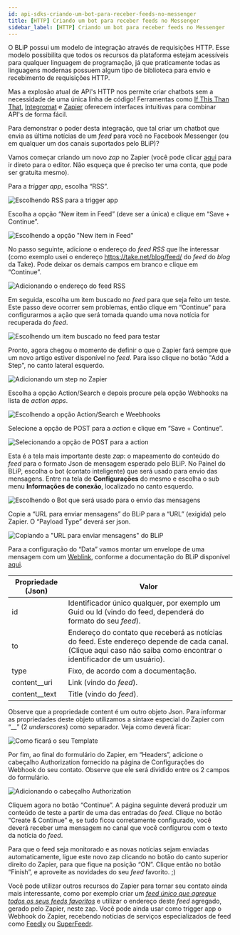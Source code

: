 ```yaml
---
id: api-sdks-criando-um-bot-para-receber-feeds-no-messenger
title: [HTTP] Criando um bot para receber feeds no Messenger
sidebar_label: [HTTP] Criando um bot para receber feeds no Messenger
---
```


O BLiP possui um modelo de integração através de requisições HTTP. Esse modelo possibilita que todos os recursos da plataforma estejam acessíveis para qualquer linguagem de programação, já que praticamente todas as linguagens modernas possuem algum tipo de biblioteca para envio e recebimento de requisições HTTP.

Mas a explosão atual de API's HTTP nos permite criar chatbots sem a necessidade de uma única linha de código! Ferramentas como [If This Than That](https://ifttt.com/), [Integromat](https://www.integromat.com/en/) e [Zapier](https://zapier.com/) oferecem interfaces intuitivas para combinar API's de forma fácil.

Para demonstrar o poder desta integração, que tal criar um chatbot que envia as última notícias de um *feed* para você no Facebook Messenger (ou em qualquer um dos canais suportados pelo BLiP)?

Vamos começar criando um novo *zap* no Zapier (você pode clicar [aqui](https://zapier.com/app/login?next=%2Fapp%2Feditor) para ir direto para o editor. Não esqueça que é preciso ter uma conta, que pode ser gratuita mesmo).

Para a *trigger app*, escolha “RSS”.

![Escolhendo RSS para a trigger app](/img/api-sdks/api-sdks-criando-um-bot-para-receber-feeds-no-messenger-1.png)

Escolha a opção “New item in Feed” (deve ser a única) e clique em “Save + Continue”.

![Escolhendo a opção "New item in Feed"](/img/api-sdks/api-sdks-criando-um-bot-para-receber-feeds-no-messenger-2.png)

No passo seguinte, adicione o endereço do *feed RSS* que lhe interessar (como exemplo usei o endereço <https://take.net/blog/feed/> do *feed* do *blog* da Take). Pode deixar os demais campos em branco e clique em “Continue”.

![Adicionando o endereço do feed RSS](/img/api-sdks/api-sdks-criando-um-bot-para-receber-feeds-no-messenger-3.png)

Em seguida, escolha um item buscado no *feed* para que seja feito um teste. Este passo deve ocorrer sem problemas, então clique em “Continue” para configurarmos a ação que será tomada quando uma nova notícia for recuperada do *feed*.

![Escolhendo um item buscado no feed para testar](/img/api-sdks/api-sdks-criando-um-bot-para-receber-feeds-no-messenger-4.png)

Pronto, agora chegou o momento de definir o que o Zapier fará sempre que um novo artigo estiver disponível no *feed*. Para isso clique no botão "Add a Step", no canto lateral esquerdo.

![Adicionando um step no Zapier](/img/api-sdks/api-sdks-criando-um-bot-para-receber-feeds-no-messenger-5.png)

Escolha a opção Action/Search e depois procure pela opção Webhooks na lista de *action apps*.

![Escolhendo a opção Action/Search e Weebhooks](/img/api-sdks/api-sdks-criando-um-bot-para-receber-feeds-no-messenger-6.png)

Selecione a opção de POST para a *action* e clique em “Save + Continue”.

![Selecionando a opção de POST para a action](/img/api-sdks/api-sdks-criando-um-bot-para-receber-feeds-no-messenger-7.png)

Esta é a tela mais importante deste *zap*: o mapeamento do conteúdo do *feed* para o formato Json de mensagem esperado pelo BLiP. No Painel do BLiP, escolha o bot (contato inteligente) que será usado para envio das mensagens. Entre na tela de **Configurações** do mesmo e escolha o sub menu **Informações de conexão**, localizado no canto esquerdo.

![Escolhendo o Bot que será usado para o envio das mensagens](/img/api-sdks/api-sdks-criando-um-bot-para-receber-feeds-no-messenger-8.png)

Copie a “URL para enviar mensagens” do BLiP para a “URL” (exigida) pelo Zapier. O “Payload Type” deverá ser json.

![Copiando a "URL para enviar mensagens" do BLiP](/img/api-sdks/api-sdks-criando-um-bot-para-receber-feeds-no-messenger-9.png)

Para a configuração do “Data” vamos montar um envelope de uma mensagem com um [Weblink](https://docs.blip.ai/#web-link), conforme a documentação do BLiP disponível [aqui](https://docs.blip.ai/#introduction).

| Propriedade (Json) | Valor                                                                                                                                                               | 
|--------------------|----------------------------------------------------------------------------------------------------------------------------------------------------------------------|
| id                 | Identificador único qualquer, por exemplo um Guid ou Id (vindo do feed, dependerá do formato do seu *feed*).                                                         |
| to                 | Endereço do contato que receberá as notícias do feed. Este endereço depende de cada canal. (Clique aqui caso não saiba como encontrar o identificador de um usuário).|
| type	             | Fixo, de acordo com a documentação.                                                                                                                                  |
| content__uri       | Link (vindo do *feed*).                                                                                                                                              |
| content__text	     | Title (vindo do *feed*).                                                                                                                                             |

Observe que a propriedade content é um outro objeto Json. Para informar as propriedades deste objeto utilizamos a sintaxe especial do Zapier com “__” (2 *underscores*) como separador. Veja como deverá ficar:

![Como ficará o seu Template](/img/api-sdks/api-sdks-criando-um-bot-para-receber-feeds-no-messenger-10.png)

Por fim, ao final do formulário do Zapier, em “Headers”, adicione o cabeçalho Authorization fornecido na página de Configurações do Webhook do seu contato. Observe que ele será dividido entre os 2 campos do formulário.

![Adicionando o cabeçalho Authorization](/img/api-sdks/api-sdks-criando-um-bot-para-receber-feeds-no-messenger-10.png)

Cliquem agora no botão “Continue”. A página seguinte deverá produzir um conteúdo de teste a partir de uma das entradas do *feed*. Clique no botão “Create & Continue” e, se tudo ficou corretamente configurado, você deverá receber uma mensagem no canal que você configurou com o texto da notícia do *feed*.

Para que o feed seja monitorado e as novas notícias sejam enviadas automaticamente, ligue este novo zap clicando no botão do canto superior direito do Zapier, para que fique na posição “ON”. Clique então no botão “Finish”, e aproveite as novidades do seu *feed* favorito. ;)

Você pode utilizar outros recursos do Zapier para tornar seu contato ainda mais interessante, como por exemplo criar um [*feed único que agregue todos os seus feeds favoritos*](https://zapier.com/blog/make-your-own-rss-superfeed/) e utilizar o endereço deste *feed* agregado, gerado pelo Zapier, neste zap. Você pode ainda usar como trigger app o Webhook do Zapier, recebendo notícias de serviços especializados de feed como [Feedly](https://developer.feedly.com/) ou [SuperFeedr](https://superfeedr.com/subscriber).

